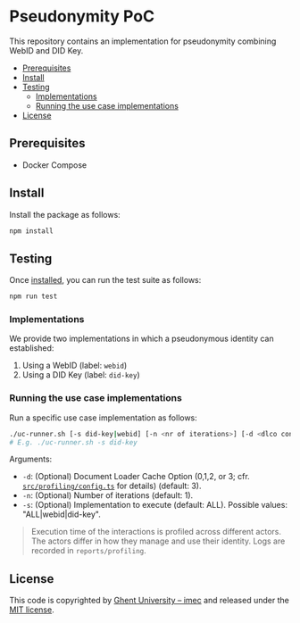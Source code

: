 <!-- omit in toc -->
# Pseudonymity PoC

This repository contains an implementation for pseudonymity combining WebID and DID Key.

- [Prerequisites](#prerequisites)
- [Install](#install)
- [Testing](#testing)
  - [Implementations](#implementations)
  - [Running the use case implementations](#running-the-use-case-implementations)
- [License](#license)


## Prerequisites

- Docker Compose

## Install

Install the package as follows:

```bash
npm install
```

## Testing

Once [installed](#install),
you can run the test suite as follows:

```bash
npm run test
```

### Implementations

We provide two implementations in which a pseudonymous identity can established:

1. Using a WebID (label: `webid`)
2. Using a DID Key (label: `did-key`)

### Running the use case implementations

Run a specific use case implementation as follows:

```bash
./uc-runner.sh [-s did-key|webid] [-n <nr of iterations>] [-d <dlco config>] 
# E.g. ./uc-runner.sh -s did-key
```

Arguments:

- `-d`: (Optional) Document Loader Cache Option (0,1,2, or 3; cfr. [`src/profiling/config.ts`](src/profiling/config.ts) for details) (default: 3).
- `-n`: (Optional) Number of iterations (default: 1).
- `-s`: (Optional) Implementation to execute (default: ALL). Possible values: "ALL|webid|did-key".

> Execution time of the interactions is profiled across different actors.
The actors differ in how they manage and use their identity.
Logs are recorded in `reports/profiling`.

## License

This code is copyrighted by [Ghent University – imec](http://idlab.ugent.be/)
and released under the [MIT license](http://opensource.org/licenses/MIT).
